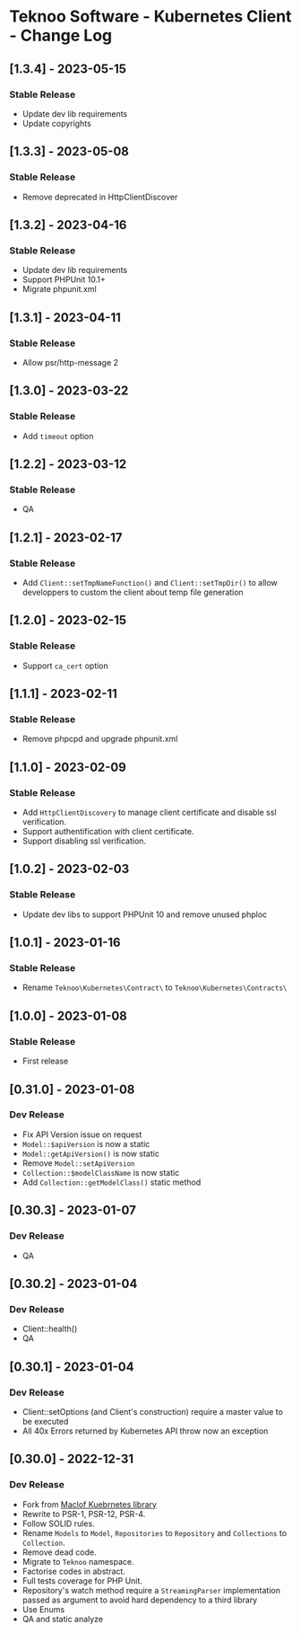 # Teknoo Software - Kubernetes Client - Change Log

## [1.3.4] - 2023-05-15
### Stable Release
- Update dev lib requirements
- Update copyrights

## [1.3.3] - 2023-05-08
### Stable Release
- Remove deprecated in HttpClientDiscover

## [1.3.2] - 2023-04-16
### Stable Release
- Update dev lib requirements
- Support PHPUnit 10.1+
- Migrate phpunit.xml

## [1.3.1] - 2023-04-11
### Stable Release
- Allow psr/http-message 2

## [1.3.0] - 2023-03-22
### Stable Release
- Add `timeout` option

## [1.2.2] - 2023-03-12
### Stable Release
- QA

## [1.2.1] - 2023-02-17
### Stable Release
- Add `Client::setTmpNameFunction()` and `Client::setTmpDir()` to allow developpers to custom the client about
  temp file generation

## [1.2.0] - 2023-02-15
### Stable Release
- Support `ca_cert` option

## [1.1.1] - 2023-02-11
### Stable Release
- Remove phpcpd and upgrade phpunit.xml

## [1.1.0] - 2023-02-09
### Stable Release
- Add `HttpClientDiscovery` to manage client certificate and disable ssl verification. 
- Support authentification with client certificate.
- Support disabling ssl verification.

## [1.0.2] - 2023-02-03
### Stable Release
- Update dev libs to support PHPUnit 10 and remove unused phploc

## [1.0.1] - 2023-01-16
### Stable Release
- Rename `Teknoo\Kubernetes\Contract\` to `Teknoo\Kubernetes\Contracts\`

## [1.0.0] - 2023-01-08
### Stable Release
- First release

## [0.31.0] - 2023-01-08
### Dev Release
- Fix API Version issue on request
- `Model::$apiVersion` is now a static
- `Model::getApiVersion()` is now static
- Remove `Model::setApiVersion`
- `Collection::$modelClassName` is now static
- Add `Collection::getModelClass()` static method

## [0.30.3] - 2023-01-07
### Dev Release
- QA

## [0.30.2] - 2023-01-04
### Dev Release
- Client::health()
- QA

## [0.30.1] - 2023-01-04
### Dev Release
- Client::setOptions (and Client's construction) require a master value to be executed
- All 40x Errors returned by Kubernetes API throw now an exception  

## [0.30.0] - 2022-12-31
### Dev Release
- Fork from [Maclof Kuebrnetes library](https://github.com/maclof/kubernetes-client)
- Rewrite to PSR-1, PSR-12, PSR-4.
- Follow SOLID rules.
- Rename `Models` to `Model`, `Repositories` to `Repository` and `Collections` to `Collection`.
- Remove dead code.
- Migrate to `Teknoo` namespace.
- Factorise codes in abstract.
- Full tests coverage for PHP Unit.
- Repository's watch method require a `StreamingParser` implementation passed as argument to avoid hard dependency to 
  a third library
- Use Enums
- QA and static analyze
